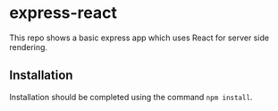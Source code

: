 # express-react

This repo shows a basic express app which uses React for server side rendering.

## Installation

Installation should be completed using the command `npm install`.